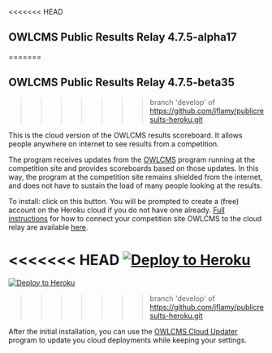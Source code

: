 <<<<<<< HEAD
## OWLCMS Public Results Relay 4.7.5-alpha17
=======
## OWLCMS Public Results Relay 4.7.5-beta35
>>>>>>> branch 'develop' of https://github.com/jflamy/publicresults-heroku.git

This is the cloud version of the OWLCMS results scoreboard. It allows people anywhere on internet to see results from a competition.  

The program receives updates from the [OWLCMS](https://jflamy.github.io/owlcms4/#/index) program running at the competition site and provides scoreboards based on those updates.  In this way, the program at the competition site remains shielded from the internet, and does not have to sustain the load of many people looking at the results.

To install: click on this button.  You will be prompted to create a (free) account on the Heroku cloud if you do not have one already.  [Full instructions](https://${env.REPO_OWNER}.github.io/${env.O_REPO_NAME}/#/Remote) for how to connect your competition site OWLCMS to the cloud relay are available [here](https://jflamy-dev.github.io/owlcms4-prerelease/#/Remote).

<<<<<<< HEAD
[![Deploy to Heroku](https://www.herokucdn.com/deploy/button.png)](https://heroku.com/deploy?template=https://github.com/${env.REPO_OWNER}/${env.P_REPO_NAME}/tree/4.7.5-alpha17)
=======
[![Deploy to Heroku](https://www.herokucdn.com/deploy/button.png)](https://heroku.com/deploy?template=https://github.com/jflamy-dev/publicresults-heroku-prerelease/tree/4.7.5-beta35)
>>>>>>> branch 'develop' of https://github.com/jflamy/publicresults-heroku.git

After the initial installation, you can use the [OWLCMS Cloud Updater](https://github.com/owlcms/owlcms4-heroku-updater/) program to update you cloud deployments while keeping your settings.